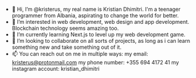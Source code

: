 - 👋 Hi, I’m @kristerus, my real name is Kristian Dhimitri. I'm a teenager programmer from Albania, aspirating to change the world for better.
- 👀 I’m interested in web development, web design and app development. Blockchain technology seems amazing too.
- 🌱 I’m currently learning Next.js to level up my web development game.
- 💞️ I’m looking to collaborate on all sorts of projects, as long as i can learn something new and take something out of it.
- 📫 You can reach out on me in multiple ways:
my email: kristerus@protonmail.com
my phone number: +355 694 4172 41
my instagram account: kristian_dhimitri



